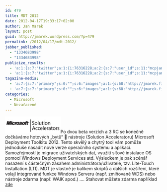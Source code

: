 ```yaml
---
id: 479
title: MDT 2012
date: 2012-04-17T19:33:17+02:00
author: Jan Marek
layout: post
guid: http://jmarek.wordpress.com/?p=479
permalink: /2012/04/17/mdt-2012/
jabber_published:
  - "1334683998"
  - "1334683998"
publicize_results:
  - 'a:1:{s:7:"twitter";a:1:{i:76316228;a:2:{s:7:"user_id";s:11:"mcpjanmarek";s:7:"post_id";s:18:"192304747653496832";}}}'
  - 'a:1:{s:7:"twitter";a:1:{i:76316228;a:2:{s:7:"user_id";s:11:"mcpjanmarek";s:7:"post_id";s:18:"192304747653496832";}}}'
tagazine-media:
  - 'a:7:{s:7:"primary";s:0:"";s:6:"images";a:1:{s:68:"http://jmarek.files.wordpress.com/2012/04/mssolutionaccelerators.png";a:6:{s:8:"file_url";s:68:"http://jmarek.files.wordpress.com/2012/04/mssolutionaccelerators.png";s:5:"width";s:3:"178";s:6:"height";s:2:"54";s:4:"type";s:5:"image";s:4:"area";s:4:"9612";s:9:"file_path";s:0:"";}}s:6:"videos";a:0:{}s:11:"image_count";s:1:"1";s:6:"author";s:8:"17238236";s:7:"blog_id";s:8:"16623371";s:9:"mod_stamp";s:19:"2012-04-17 17:33:17";}'
  - 'a:7:{s:7:"primary";s:0:"";s:6:"images";a:1:{s:68:"http://jmarek.files.wordpress.com/2012/04/mssolutionaccelerators.png";a:6:{s:8:"file_url";s:68:"http://jmarek.files.wordpress.com/2012/04/mssolutionaccelerators.png";s:5:"width";s:3:"178";s:6:"height";s:2:"54";s:4:"type";s:5:"image";s:4:"area";s:4:"9612";s:9:"file_path";s:0:"";}}s:6:"videos";a:0:{}s:11:"image_count";s:1:"1";s:6:"author";s:8:"17238236";s:7:"blog_id";s:8:"16623371";s:9:"mod_stamp";s:19:"2012-04-17 17:33:17";}'
categories:
  - Microsoft
  - Nezařazené
---
```

[<img class="alignleft size-full wp-image-480" title="mssolutionaccelerators" src="/wp-content/uploads/2012/04/mssolutionaccelerators.png" alt="" width="178" height="54" />](/wp-content/uploads/2012/04/mssolutionaccelerators.png)Po dvou beta verzích a 3 RC se konečně dočkáváme hotových &#8222;bytů&#8220; 🙂 nástroje (Solution Acceleratoru) Microsoft Deployment Toolkitu 2012. Tento skvělý a chytrý tool vám pomůže jednoduše nasadit nové verze operačního systému a aplikací. Samozřejmostí je migrace uživatelských dat, využití síťové instalace OS pomocí Windows Deployment Services atd. Výsledkem je pak scénář nasazení s částečným zásahem administrátora/uživatele, tzv. Lite-Touch Installation (LTI). MDT je vlastně je balíkem skriptů a dalších rozšíření, které volají integrované funkce Windows Serveru (např. zmiňované WDS) nebo nástroje zdarma (např. WAIK apod.) &#8230;. Stahovat můžete zdarma například <a href="http://www.microsoft.com/download/en/details.aspx?id=25175" target="_blank">zde</a>

